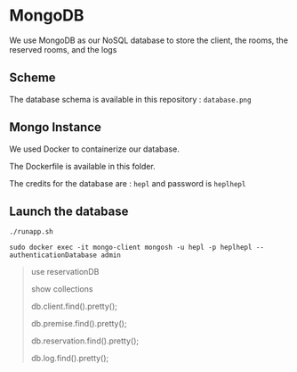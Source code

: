 # MongoDB

We use MongoDB as our NoSQL database to store the client, the rooms, the reserved rooms, and the logs

## Scheme

The database schema is available in this repository : `database.png`

## Mongo Instance

We used Docker to containerize our database. 

The Dockerfile is available in this folder.

The credits for the database are : `hepl` and password is `heplhepl`

## Launch the database

`./runapp.sh`

`sudo docker exec -it mongo-client mongosh -u hepl -p heplhepl --authenticationDatabase admin`

> use reservationDB
>
> show collections
>
> db.client.find().pretty();
>
> db.premise.find().pretty();
>
> db.reservation.find().pretty();
>
> db.log.find().pretty();

